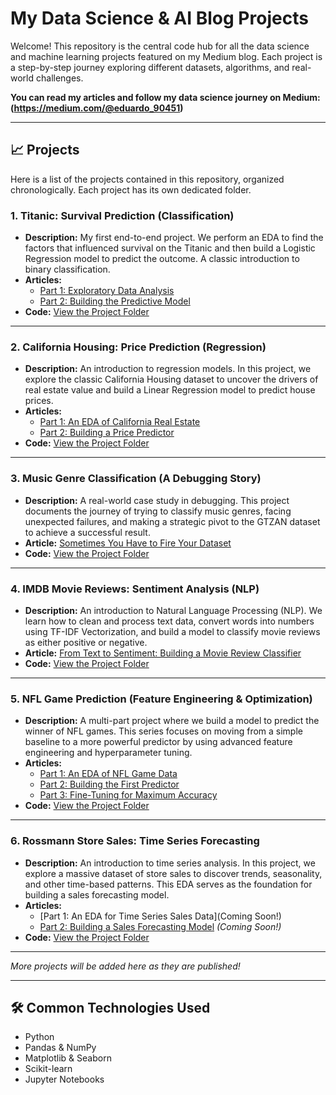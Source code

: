 # My Data Science & AI Blog Projects

Welcome! This repository is the central code hub for all the data science and machine learning projects featured on my Medium blog. Each project is a step-by-step journey exploring different datasets, algorithms, and real-world challenges.

**You can read my articles and follow my data science journey on Medium:**
**(https://medium.com/@eduardo_90451)**

---

## 📈 Projects

Here is a list of the projects contained in this repository, organized chronologically. Each project has its own dedicated folder.

### 1. Titanic: Survival Prediction (Classification)
* **Description:** My first end-to-end project. We perform an EDA to find the factors that influenced survival on the Titanic and then build a Logistic Regression model to predict the outcome. A classic introduction to binary classification.
* **Articles:**
    * [Part 1: Exploratory Data Analysis](https://medium.com/@eduardo_90451/decoding-the-titanic-my-first-journey-into-exploratory-data-analysis-2726ee2a74ec)
    * [Part 2: Building the Predictive Model](https://medium.com/@eduardo_90451/decoding-the-titanic-building-a-predictive-model-50b8b4a67796)
* **Code:** [View the Project Folder](https://github.com/WafleraVertical/Blog-AI-Projects/tree/main/01-Titanic-Survival)

---

### 2. California Housing: Price Prediction (Regression)
* **Description:** An introduction to regression models. In this project, we explore the classic California Housing dataset to uncover the drivers of real estate value and build a Linear Regression model to predict house prices.
* **Articles:**
    * [Part 1: An EDA of California Real Estate](https://medium.com/@eduardo_90451/location-location-data-an-analysis-of-california-housing-9d7d67922e9c)
    * [Part 2: Building a Price Predictor](https://medium.com/@eduardo_90451/predicting-californias-prices-building-our-first-regression-model-0855d6a2f70e)
* **Code:** [View the Project Folder](https://github.com/WafleraVertical/Blog-AI-Projects/tree/main/02-California-Housing)

---

### 3. Music Genre Classification (A Debugging Story)
* **Description:** A real-world case study in debugging. This project documents the journey of trying to classify music genres, facing unexpected failures, and making a strategic pivot to the GTZAN dataset to achieve a successful result.
* **Article:** [Sometimes You Have to Fire Your Dataset](https://medium.com/@eduardo_90451/sometimes-you-have-to-fire-your-dataset-af932e23939c)
* **Code:** [View the Project Folder](https://github.com/WafleraVertical/Blog-AI-Projects/tree/main/03-Music-Genre-Classification)

---

### 4. IMDB Movie Reviews: Sentiment Analysis (NLP)
* **Description:** An introduction to Natural Language Processing (NLP). We learn how to clean and process text data, convert words into numbers using TF-IDF Vectorization, and build a model to classify movie reviews as either positive or negative.
* **Article:** [From Text to Sentiment: Building a Movie Review Classifier](https://medium.com/python-in-plain-english/can-a-machine-understand-our-opinions-building-a-movie-review-classifier-3090be49195b)
* **Code:** [View the Project Folder](https://github.com/WafleraVertical/Blog-AI-Projects/tree/main/04-IMDB-Sentiment-Analysis)

---

### 5. NFL Game Prediction (Feature Engineering & Optimization)
* **Description:** A multi-part project where we build a model to predict the winner of NFL games. This series focuses on moving from a simple baseline to a more powerful predictor by using advanced feature engineering and hyperparameter tuning.
* **Articles:**
    * [Part 1: An EDA of NFL Game Data](https://medium.com/python-in-plain-english/moneyball-for-football-can-we-predict-match-winners-with-data-416d6237e652)
    * [Part 2: Building the First Predictor](https://medium.com/python-in-plain-english/moneyball-for-football-can-we-predict-match-winners-with-data-53a94bcb0cc5)
    * [Part 3: Fine-Tuning for Maximum Accuracy](https://medium.com/python-in-plain-english/moneyball-for-football-from-a-narrow-win-to-a-dominant-strategy-a85e813b2604)
* **Code:** [View the Project Folder](https://github.com/WafleraVertical/Blog-AI-Projects/tree/main/05-NFL-Game-Prediction)

---

### 6. Rossmann Store Sales: Time Series Forecasting
* **Description:** An introduction to time series analysis. In this project, we explore a massive dataset of store sales to discover trends, seasonality, and other time-based patterns. This EDA serves as the foundation for building a sales forecasting model.
* **Articles:**
    * [Part 1: An EDA for Time Series Sales Data](Coming Soon!)
    * [Part 2: Building a Sales Forecasting Model]() *(Coming Soon!)*
* **Code:** [View the Project Folder](https://github.com/WafleraVertical/Blog-AI-Projects/tree/main/06-Rossmann-Store-Sales)

---
*More projects will be added here as they are published!*

---

## 🛠️ Common Technologies Used
* Python
* Pandas & NumPy
* Matplotlib & Seaborn
* Scikit-learn
* Jupyter Notebooks
